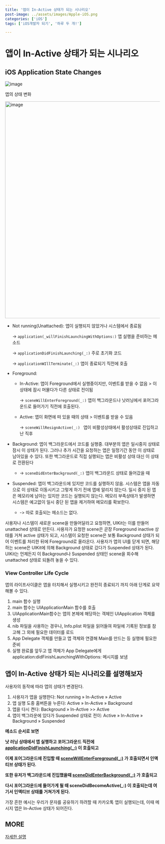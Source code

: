 ```yaml
---
title: '앱이 In-Active 상태가 되는 시나리오'
post-image: ../assets/images/Apple-iOS.png
categories: ['iOS']
tags: ['iOS개발자 되기', '하루 두 개!']

---
```


# 앱이 In-Active 상태가 되는 시나리오

## iOS Application State Changes

![image](https://user-images.githubusercontent.com/80687913/138757580-f413d013-9d38-4c64-898c-e2b5d8c61f71.png)

앱의 상태 변화



<img width="703" alt="image" src="https://user-images.githubusercontent.com/80687913/138759882-aef4bf80-9397-41f6-aae4-3a9978bfefed.png">

-   Not running(Unattached): 앱이 실행되지 않았거나 시스템에서 종료됨

    -> `application(_willFinishLaunchingWithOptions:)` 앱 실행을 준비하는 메소드

    -> `applicationDidFinishLaunching(_:)` 주로 초기화 코드

    -> `applicationWIllTerminate(_:)` 앱이 종료되기 직전에 호출

-   Foreground:

    -   In-Active: 앱이 Foreground에서 실행중이지만, 이벤트를 받을 수 없음 > 이 상태에 잠시 머물다가 다른 상태로 전이됨

        -> `sceneWillEnterForeground(_:)` 앱이 백그라운드나 낫러닝에서 포어그라운드로 들어가기 직전에 호출된다.

    -   Active: 앱이 화면에 떠 있을 때의 상태 > 이벤트를 받을 수 있음

        -> `sceneWillResignActive(_:) ` 앱이 비활성상태에서 활성상태로 진입하고 난 직후

-   Background: 앱이 백그라운드에서 코드를 실행중. 대부분의 앱은 일시중지 상태로 잠시 이 상태가 된다. 그러나 추가 시간을 요청하는 앱은 일정기간 동안 이 상태로 남아있을 수 있다. 또한 백그라운드로 직접 실행되는 앱은 비활성 상태 대신 이 상태로 전환된다

    -   ->  `sceneDidEnterBackground(_:)` 앱이 백그라운드 상태로 들어갔을 때

-   Suspended: 앱이 백그라운드에 있지만 코드를 실행하지 않음. 시스템은 앱을 자동으로 이 상태로 이동시키고 그렇게 하기 전에 앱에 알리지 않는다. 일시 중지 된 앱은 메모리에 남아는 있지만 코드는 실행되지 않는다. 메모리 부족상태가 발생하면 시스템은 예고없이 일시 중단 된 앱을 제거하여 메모리를 확보한다.

    -   -> 따로 호출되는 메소드는 없다.

사용자나 시스템이 새로운 scene을 만들어달라고 요청하면, UIKit는 이를 만들어 unattached 상태로 만든다. 사용자가 요청한 scene은 곧장 Foreground inactive 상태를 거쳐 active 상태가 되고, 시스템이 요청한 scene은 보통 Background 상태가 되어 이벤트를 처리한 뒤에 Foreground로 올라온다. 사용자가 앱의 UI를 닫게 되면, 해당하는 scene은 UIKit에 의해 Background 상태로 갔다가 Suspended 상태가 된다. UIKit는 언제든지 이 Background나 Suspended 상태인 scene을 회수해 unattached 상태로 되돌려 놓을 수 있다.

### View Controller Life Cycle

앱의 라이프사이클은 앱을 터치해서 실행시키고 완전히 종료되기 까지 아래 단계로 요약 해볼 수 있다.

1.  main 함수 실행
2.  main 함수는 UIApplicationMain 함수를 호출
3.  UIApplicationMain함수는 앱의 본체에 해당하는 객체인 UIApplication 객체를 생성
4.  nib 파일을 사용하는 경우나, Info.plist 파일을 읽어들여 파일에 기록된 정보를 참고해 그 외에 필요한 데이터를 로드
5.  App Delegate 객체를 만들고 앱 객체와 연결해 Main를 만드는 등 실행에 필요한 준비
6.  실행 완료를 앞두고 앱 객체가 App Delegate에게 application:didFinishLaunchingWithOptions: 메시지를 보냄

## 앱이 In-Active 상태가 되는 시나리오를 설명해보자

사용자의 동작에 따라 앱의 상태가 변경된다.

1.  사용자가 앱을 실행한다: Not running » In-Active » Active
2.  앱 실행 도중 홈버튼을 누른다: Active » In-Active » Background
3.  앱을 다시 켠다: Background » In-Active >> Active
4.  앱이 백그라운에 있다가 Suspended 상태로 전이: Active » In-Active » Background » Suspended

**메소드 순서로 보면**

**낫 러닝 상태에서 앱 실행하고 포어그라운드 직전에 [applicationDidFinishLaunching(_:)](https://developer.apple.com/documentation/uikit/uiapplicationdelegate/1623053-applicationdidfinishlaunching) 이 호출되고**

**이제 포어그라운드에 진입할 때 [sceneWillEnterForeground(_:)](https://developer.apple.com/documentation/uikit/uiscenedelegate/3197918-scenewillenterforeground) 가 호출되면서 인액티브 상태가 된다.**

**또한 유저가 백그라운드에 진입했을때 [sceneDidEnterBackground(_:)](https://developer.apple.com/documentation/uikit/uiscenedelegate/3197917-scenedidenterbackground?language=objc) 가 호출되고** 

**다시 포어그라운드에 들어가게 될 때 sceneDidBecomeActive(_:) 이 호출되는데 여기서 인액티브 상태를 거쳐가게 된다.**



가장 흔한 예시는 우리가 문자를 공유하기 하려할 때 카카오톡 앱이 실행되는데, 이때 메시지 앱은 In-Active 상태가 되어진다.

## MORE

[자세한 설명](https://fomaios.tistory.com/entry/앱-생명주기App-LifeCycle-1)